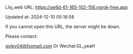 Lily_web URL: https://ae6d-61-165-102-156.ngrok-free.app

Updated at: 2024-12-10 05:16:58

If you cannot open this URL, the server might be down.

Please contact: 

goley04@foxmail.com Or Wechat:GL_yeaH